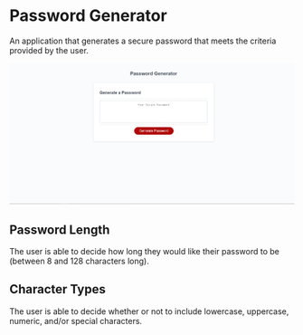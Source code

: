 # Password Generator
An application that generates a secure password that meets the criteria provided by the user.


<img src="./assets/images/pass-gen-sc.png" />

## Password Length
The user is able to decide how long they would like their password to be (between 8 and 128 characters long).

## Character Types
The user is able to decide whether or not to include lowercase, uppercase, numeric, and/or special characters.